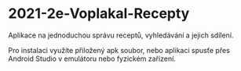 # 2021-2e-Voplakal-Recepty
Aplikace na jednoduchou správu receptů, vyhledávání a jejich sdílení.

Pro instalaci využite přiložený apk soubor, nebo aplikaci spusťe přes Android Studio v emulátoru nebo fyzickém zařízení.
